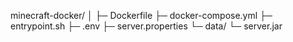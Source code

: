 minecraft-docker/
│
├─ Dockerfile
├─ docker-compose.yml
├─ entrypoint.sh
├─ .env
├─ server.properties
└─ data/
   └─ server.jar